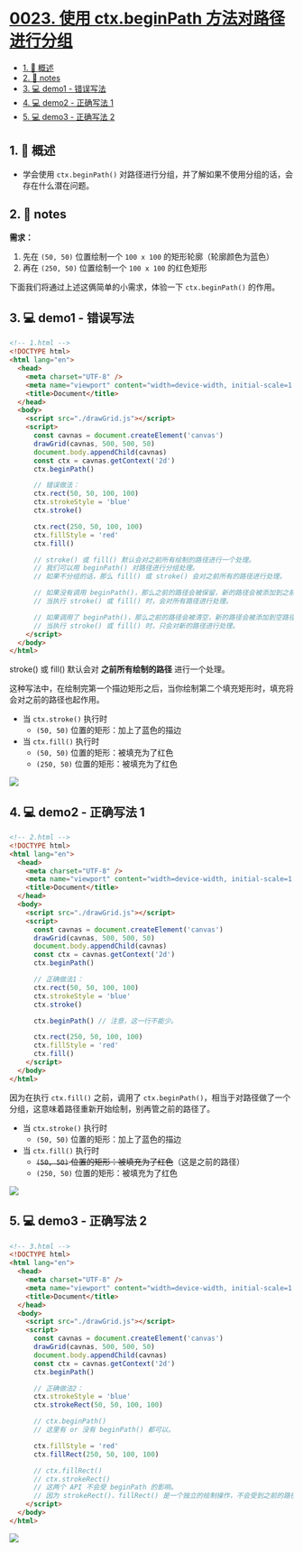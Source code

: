 # [0023. 使用 ctx.beginPath 方法对路径进行分组](https://github.com/Tdahuyou/TNotes.canvas/tree/main/notes/0023.%20%E4%BD%BF%E7%94%A8%20ctx.beginPath%20%E6%96%B9%E6%B3%95%E5%AF%B9%E8%B7%AF%E5%BE%84%E8%BF%9B%E8%A1%8C%E5%88%86%E7%BB%84)

<!-- region:toc -->

- [1. 📝 概述](#1--概述)
- [2. 📒 notes](#2--notes)
- [3. 💻 demo1 - 错误写法](#3--demo1---错误写法)
- [4. 💻 demo2 - 正确写法 1](#4--demo2---正确写法-1)
- [5. 💻 demo3 - 正确写法 2](#5--demo3---正确写法-2)

<!-- endregion:toc -->

## 1. 📝 概述

- 学会使用 `ctx.beginPath()` 对路径进行分组，并了解如果不使用分组的话，会存在什么潜在问题。

## 2. 📒 notes

**需求：**

1. 先在 `(50, 50)` 位置绘制一个 `100 x 100` 的矩形轮廓（轮廓颜色为蓝色）
2. 再在 `(250, 50)` 位置绘制一个 `100 x 100` 的红色矩形

下面我们将通过上述这俩简单的小需求，体验一下 `ctx.beginPath()` 的作用。

## 3. 💻 demo1 - 错误写法

```html
<!-- 1.html -->
<!DOCTYPE html>
<html lang="en">
  <head>
    <meta charset="UTF-8" />
    <meta name="viewport" content="width=device-width, initial-scale=1.0" />
    <title>Document</title>
  </head>
  <body>
    <script src="./drawGrid.js"></script>
    <script>
      const cavnas = document.createElement('canvas')
      drawGrid(cavnas, 500, 500, 50)
      document.body.appendChild(cavnas)
      const ctx = cavnas.getContext('2d')
      ctx.beginPath()

      // 错误做法：
      ctx.rect(50, 50, 100, 100)
      ctx.strokeStyle = 'blue'
      ctx.stroke()

      ctx.rect(250, 50, 100, 100)
      ctx.fillStyle = 'red'
      ctx.fill()

      // stroke() 或 fill() 默认会对之前所有绘制的路径进行一个处理。
      // 我们可以用 beginPath() 对路径进行分组处理。
      // 如果不分组的话，那么 fill() 或 stroke() 会对之前所有的路径进行处理。

      // 如果没有调用 beginPath()，那么之前的路径会被保留，新的路径会被添加到之前的路径上。
      // 当执行 stroke() 或 fill() 时，会对所有路径进行处理。

      // 如果调用了 beginPath()，那么之前的路径会被清空，新的路径会被添加到空路径上。
      // 当执行 stroke() 或 fill() 时，只会对新的路径进行处理。
    </script>
  </body>
</html>
```

stroke() 或 fill() 默认会对 **之前所有绘制的路径** 进行一个处理。

这种写法中，在绘制完第一个描边矩形之后，当你绘制第二个填充矩形时，填充将会对之前的路径也起作用。

- 当 `ctx.stroke()` 执行时
  - `(50, 50)` 位置的矩形：加上了蓝色的描边
- 当 `ctx.fill()` 执行时
  - `(50, 50)` 位置的矩形：被填充为了红色
  - `(250, 50)` 位置的矩形：被填充为了红色

![](https://cdn.jsdelivr.net/gh/Tdahuyou/imgs@main/2024-10-04-00-52-36.png)

## 4. 💻 demo2 - 正确写法 1

```html
<!-- 2.html -->
<!DOCTYPE html>
<html lang="en">
  <head>
    <meta charset="UTF-8" />
    <meta name="viewport" content="width=device-width, initial-scale=1.0" />
    <title>Document</title>
  </head>
  <body>
    <script src="./drawGrid.js"></script>
    <script>
      const cavnas = document.createElement('canvas')
      drawGrid(cavnas, 500, 500, 50)
      document.body.appendChild(cavnas)
      const ctx = cavnas.getContext('2d')
      ctx.beginPath()

      // 正确做法1：
      ctx.rect(50, 50, 100, 100)
      ctx.strokeStyle = 'blue'
      ctx.stroke()

      ctx.beginPath() // 注意，这一行不能少。

      ctx.rect(250, 50, 100, 100)
      ctx.fillStyle = 'red'
      ctx.fill()
    </script>
  </body>
</html>
```

因为在执行 `ctx.fill()` 之前，调用了 `ctx.beginPath()`，相当于对路径做了一个分组，这意味着路径重新开始绘制，别再管之前的路径了。

- 当 `ctx.stroke()` 执行时
  - `(50, 50)` 位置的矩形：加上了蓝色的描边
- 当 `ctx.fill()` 执行时
  - ~~`(50, 50)` 位置的矩形：被填充为了红色~~（这是之前的路径）
  - `(250, 50)` 位置的矩形：被填充为了红色

![](https://cdn.jsdelivr.net/gh/Tdahuyou/imgs@main/2024-10-04-00-53-46.png)

## 5. 💻 demo3 - 正确写法 2

```html
<!-- 3.html -->
<!DOCTYPE html>
<html lang="en">
  <head>
    <meta charset="UTF-8" />
    <meta name="viewport" content="width=device-width, initial-scale=1.0" />
    <title>Document</title>
  </head>
  <body>
    <script src="./drawGrid.js"></script>
    <script>
      const cavnas = document.createElement('canvas')
      drawGrid(cavnas, 500, 500, 50)
      document.body.appendChild(cavnas)
      const ctx = cavnas.getContext('2d')
      ctx.beginPath()

      // 正确做法2：
      ctx.strokeStyle = 'blue'
      ctx.strokeRect(50, 50, 100, 100)

      // ctx.beginPath()
      // 这里有 or 没有 beginPath() 都可以。

      ctx.fillStyle = 'red'
      ctx.fillRect(250, 50, 100, 100)

      // ctx.fillRect()
      // ctx.strokeRect()
      // 这两个 API 不会受 beginPath 的影响。
      // 因为 strokeRect()、fillRect() 是一个独立的绘制操作，不会受到之前的路径的影响。
    </script>
  </body>
</html>
```

![](https://cdn.jsdelivr.net/gh/Tdahuyou/imgs@main/2024-10-04-00-54-27.png)
